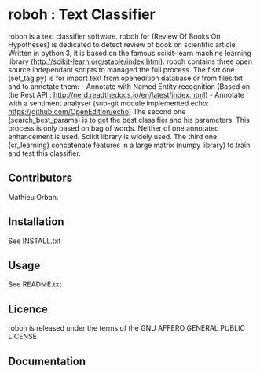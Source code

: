 # roboh : Text Classifier

roboh is a text classifier software. 
roboh for (Review Of Books On Hypotheses) is dedicated to detect review of book on scientific article. Written in python 3, it is based on the famous scikit-learn machine learning library (http://scikit-learn.org/stable/index.html). 
roboh contains three open source independant scripts to managed the full process. The fisrt one (set_tag.py) is for import text from openedition database or from files.txt and to annotate them:
	- Annotate with Named Entity recognition (Based on the Rest API : http://nerd.readthedocs.io/en/latest/index.html)
	- Annotate with a sentiment analyser (sub-git module implemented echo: https://github.com/OpenEdition/echo) 
The second one (search_best_params) is to get the best classifier and his parameters. This process is only based on bag of words. Neither of one annotated enhancement is used. Scikit library is widely used.
The third one (cr_learning) concatenate features in a large matrix (numpy library) to train and test this classifier.


## Contributors

Mathieu Orban.

## Installation

See INSTALL.txt

## Usage

See README.txt

## Licence

roboh is released under the terms of the GNU AFFERO GENERAL PUBLIC LICENSE

## Documentation
